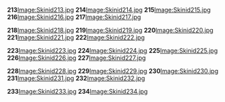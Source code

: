 **213**[Image:Skinid213.jpg](/docs/image:skinid213.jpg.md "wikilink") **214**[Image:Skinid214.jpg](/Image:Skinid214.jpg.md "wikilink") **215**[Image:Skinid215.jpg](/Image:Skinid215.jpg.md "wikilink") **216**[Image:Skinid216.jpg](/Image:Skinid216.jpg.md "wikilink") **217**[Image:Skinid217.jpg](/Image:Skinid217.jpg.md "wikilink")

**218**[Image:Skinid218.jpg](/docs/image:skinid218.jpg.md "wikilink") **219**[Image:Skinid219.jpg](/Image:Skinid219.jpg.md "wikilink") **220**[Image:Skinid220.jpg](/Image:Skinid220.jpg.md "wikilink") **221**[Image:Skinid221.jpg](/Image:Skinid221.jpg.md "wikilink") **222**[Image:Skinid222.jpg](/Image:Skinid222.jpg.md "wikilink")

**223**[Image:Skinid223.jpg](/docs/image:skinid223.jpg.md "wikilink") **224**[Image:Skinid224.jpg](/Image:Skinid224.jpg.md "wikilink") **225**[Image:Skinid225.jpg](/Image:Skinid225.jpg.md "wikilink") **226**[Image:Skinid226.jpg](/Image:Skinid226.jpg.md "wikilink") **227**[Image:Skinid227.jpg](/Image:Skinid227.jpg.md "wikilink")

**228**[Image:Skinid228.jpg](/docs/image:skinid228.jpg.md "wikilink") **229**[Image:Skinid229.jpg](/Image:Skinid229.jpg.md "wikilink") **230**[Image:Skinid230.jpg](/Image:Skinid230.jpg.md "wikilink") **231**[Image:Skinid231.jpg](/Image:Skinid231.jpg.md "wikilink") **232**[Image:Skinid232.jpg](/Image:Skinid232.jpg.md "wikilink")

**233**[Image:Skinid233.jpg](/docs/image:skinid233.jpg.md "wikilink") **234**[Image:Skinid234.jpg](/Image:Skinid234.jpg.md "wikilink")
